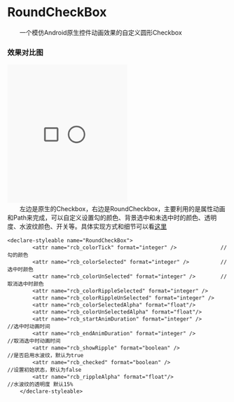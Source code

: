 # RoundCheckBox
&emsp;&emsp;一个模仿Android原生控件动画效果的自定义圆形Checkbox

### 效果对比图
![效果对比图](https://raw.githubusercontent.com/Williamic/RoundCheckBox/master/view-RoundCheckBox_p9.gif)  
&emsp;&emsp;左边是原生的Checkbox，右边是RoundCheckbox，主要利用的是属性动画和Path来完成，可以自定义设置勾的颜色、背景选中和未选中时的颜色、透明度、水波纹颜色、开关等。具体实现方式和细节可以看[这里](https://williamic.github.io/article/view-RoundCheckBox/)
```
<declare-styleable name="RoundCheckBox">
        <attr name="rcb_colorTick" format="integer" />              //勾的颜色
        <attr name="rcb_colorSelected" format="integer" />          //选中时颜色
        <attr name="rcb_colorUnSelected" format="integer" />        //取消选中时颜色
        <attr name="rcb_colorRippleSelected" format="integer" />    
        <attr name="rcb_colorRippleUnSelected" format="integer" />
        <attr name="rcb_colorSelectedAlpha" format="float"/>
        <attr name="rcb_colorUnSelectedAlpha" format="float"/>
        <attr name="rcb_startAnimDuration" format="integer" />       //选中时动画时间
        <attr name="rcb_endAnimDuration" format="integer" />         //取消选中时动画时间
        <attr name="rcb_showRipple" format="boolean" />              //是否启用水波纹，默认为true
        <attr name="rcb_checked" format="boolean" />                 //设置初始状态，默认为false
        <attr name="rcb_rippleAlpha" format="float"/>                //水波纹的透明度 默认15%
    </declare-styleable>
```
